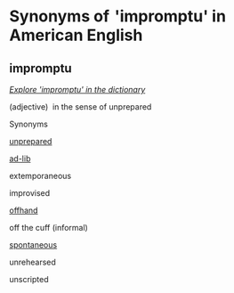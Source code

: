 # Synonyms of 'impromptu' in American English

## impromptu

_[Explore 'impromptu' in the dictionary](https://www.collinsdictionary.com/dictionary/english/impromptu)_

(adjective)  in the sense of unprepared

Synonyms

[unprepared](https://www.collinsdictionary.com/dictionary/english-thesaurus/unprepared "Synonyms of unprepared") 

[ad-lib](https://www.collinsdictionary.com/dictionary/english-thesaurus/ad-lib "Synonyms of ad-lib") 

extemporaneous 

improvised 

[offhand](https://www.collinsdictionary.com/dictionary/english-thesaurus/offhand "Synonyms of offhand") 

off the cuff (informal) 

[spontaneous](https://www.collinsdictionary.com/dictionary/english-thesaurus/spontaneous "Synonyms of spontaneous") 

unrehearsed 

unscripted